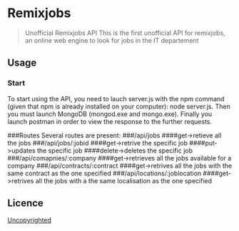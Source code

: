 # Remixjobs

> Unofficial Remixjobs API
This is the first unofficial API for remixjobs, an online web engine to look for 
jobs in the IT departement

## Usage
### Start
To start using the API, you need to lauch server.js with the npm command (given that npm
is already installed on your computer): node server.js.
Then you must launch MongoDB (mongod.exe and mongo.exe).
Finally you launch postman in order to view the response to the further requests.

###Routes
Several routes are present:
###/api/jobs
  ####get->retieve all the jobs
###/api/jobs/:jobid
  ####get->retrive the specific job
  ####put->updates the specific job
  ####delete->deletes the specific job
###/api/comapnies/:company
    ####get->retrieves all the jobs available for a company
###/api/contracts/:contract
   ####get->retrives all the jobs with the same contract as the one specified
###/api/locations/:joblocation
    ####get->retrives all the jobs with a the same localisation as the one specified

## Licence

[Uncopyrighted](http://zenhabits.net/uncopyright/)

